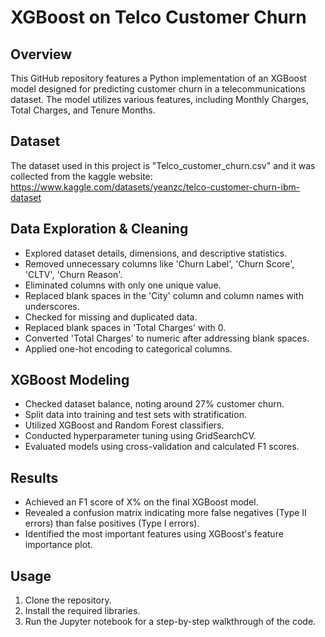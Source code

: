 # XGBoost on Telco Customer Churn

## Overview
This GitHub repository features a Python implementation of an XGBoost model designed for predicting customer churn in a telecommunications dataset. The model utilizes various features, including Monthly Charges, Total Charges, and Tenure Months.

## Dataset

The dataset used in this project is "Telco_customer_churn.csv" and it was collected from the kaggle website: https://www.kaggle.com/datasets/yeanzc/telco-customer-churn-ibm-dataset

## Data Exploration & Cleaning
- Explored dataset details, dimensions, and descriptive statistics.
- Removed unnecessary columns like 'Churn Label', 'Churn Score', 'CLTV', 'Churn Reason'.
- Eliminated columns with only one unique value.
- Replaced blank spaces in the 'City' column and column names with underscores.
- Checked for missing and duplicated data.
- Replaced blank spaces in 'Total Charges' with 0.
- Converted 'Total Charges' to numeric after addressing blank spaces.
- Applied one-hot encoding to categorical columns.

## XGBoost Modeling
- Checked dataset balance, noting around 27% customer churn.
- Split data into training and test sets with stratification.
- Utilized XGBoost and Random Forest classifiers.
- Conducted hyperparameter tuning using GridSearchCV.
- Evaluated models using cross-validation and calculated F1 scores.

## Results
- Achieved an F1 score of X% on the final XGBoost model.
- Revealed a confusion matrix indicating more false negatives (Type II errors) than false positives (Type I errors).
- Identified the most important features using XGBoost's feature importance plot.

## Usage
1. Clone the repository.
2. Install the required libraries.
3. Run the Jupyter notebook for a step-by-step walkthrough of the code.

